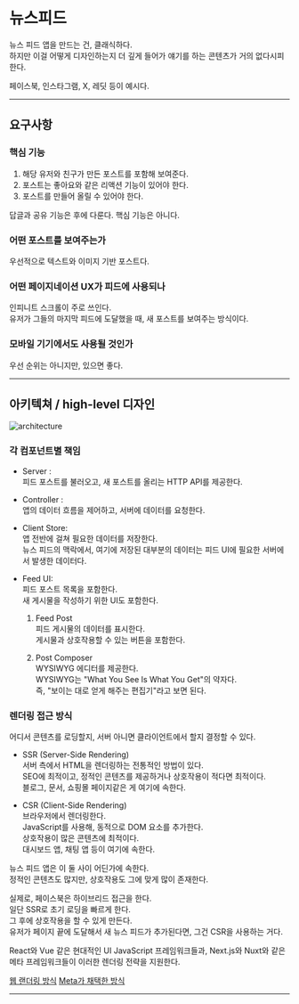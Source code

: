 # 뉴스피드

뉴스 피드 앱을 만드는 건, 클래식하다. <br />
하지만 이걸 어떻게 디자인하는지 더 깊게 들어가 얘기를 하는 콘텐츠가 거의 없다시피 한다.

페이스북, 인스타그램, X, 레딧 등이 예시다.

---

## 요구사항

### 핵심 기능

1. 해당 유저와 친구가 만든 포스트를 포함해 보여준다. <br />
2. 포스트는 좋아요와 같은 리액션 기능이 있어야 한다. <br />
3. 포스트를 만들어 올릴 수 있어야 한다.

답글과 공유 기능은 후에 다룬다. 핵심 기능은 아니다.

### 어떤 포스트를 보여주는가

우선적으로 텍스트와 이미지 기반 포스트다.

### 어떤 페이지네이션 UX가 피드에 사용되나

인피니트 스크롤이 주로 쓰인다. <br />
유저가 그들의 마지막 피드에 도달했을 때, 새 포스트를 보여주는 방식이다.

### 모바일 기기에서도 사용될 것인가

우선 순위는 아니지만, 있으면 좋다.

---

## 아키텍쳐 / high-level 디자인

![architecture](https://www.greatfrontend.com/img/questions/news-feed-facebook/news-feed-architecture.png)

### 각 컴포넌트별 책임

- Server : <br />
  피드 포스트를 불러오고, 새 포스트를 올리는 HTTP API를 제공한다.

- Controller : <br />
  앱의 데이터 흐름을 제어하고, 서버에 데이터를 요청한다.

- Client Store: <br />
  앱 전반에 걸쳐 필요한 데이터를 저장한다. <br />
  뉴스 피드의 맥락에서, 여기에 저장된 대부분의 데이터는 피드 UI에 필요한 서버에서 발생한 데이터다.

- Feed UI: <br />
  피드 포스트 목록을 포함한다. <br />
  새 게시물을 작성하기 위한 UI도 포함한다.

  1. Feed Post <br />
     피드 게시물의 데이터를 표시한다. <br />
     게시물과 상호작용할 수 있는 버튼을 포함한다.

  2. Post Composer <br />
     WYSIWYG 에디터를 제공한다. <br />
     WYSIWYG는 "What You See Is What You Get"의 약자다. <br />
     즉, "보이는 대로 얻게 해주는 편집기"라고 보면 된다.

### 렌더링 접근 방식

어디서 콘텐츠를 로딩할지, 서버 아니면 클라이언트에서 할지 결정할 수 있다.

- SSR (Server-Side Rendering) <br />
  서버 측에서 HTML을 렌더링하는 전통적인 방법이 있다. <br />
  SEO에 최적이고, 정적인 콘텐츠를 제공하거나 상호작용이 적다면 최적이다. <br />
  블로그, 문서, 쇼핑몰 페이지같은 게 여기에 속한다.

- CSR (Client-Side Rendering) <br />
  브라우저에서 렌더링한다. <br />
  JavaScript를 사용해, 동적으로 DOM 요소를 추가한다. <br />
  상호작용이 많은 콘텐츠에 최적이다. <br />
  대시보드 앱, 채팅 앱 등이 여기에 속한다.

뉴스 피드 앱은 이 둘 사이 어딘가에 속한다. <br />
정적인 콘텐츠도 많지만, 상호작용도 그에 맞게 많이 존재한다.

실제로, 페이스북은 하이브리드 접근을 한다. <br />
일단 SSR로 초기 로딩을 빠르게 한다. <br />
그 후에 상호작용을 할 수 있게 만든다. <br />
유저가 페이지 끝에 도달해서 새 뉴스 피드가 추가된다면, 그건 CSR을 사용하는 거다.

React와 Vue 같은 현대적인 UI JavaScript 프레임워크들과, Next.js와 Nuxt와 같은 메타 프레임워크들이 이러한 렌더링 전략을 지원한다.

[웹 랜더링 방식](https://web.dev/articles/rendering-on-the-web?hl=ko)
[Meta가 채택한 방식](https://engineering.fb.com/2020/05/08/web/facebook-redesign/)

---

